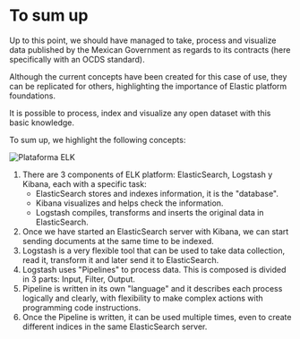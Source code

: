 # To sum up

Up to this point, we should have managed to take, process and visualize data published by the Mexican Government as regards to its contracts (here specifically with an OCDS standard).

Although the current concepts have been created for this case of use, they can be replicated for others, highlighting the importance of Elastic platform foundations.

It is possible to process, index and visualize any open dataset with this basic knowledge.

To sum up, we highlight the following concepts:

![Plataforma ELK](elk.png "Plataforma ELK")

1. There are 3 components of ELK platform: ElasticSearch, Logstash y Kibana, each with a specific task:
    - ElasticSearch stores and indexes information, it is the "database".
    - Kibana visualizes and helps check the information.
    - Logstash compiles, transforms and inserts the original data in ElasticSearch.
1. Once we have started an ElasticSearch server with Kibana, we can start sending documents at the same time to be indexed.
1. Logstash is a very flexible tool that can be used to take data collection, read it, transform it and later send it to ElasticSearch.
1. Logstash uses "Pipelines" to process data. This is composed is divided in 3 parts: Input, Filter, Output.
1. Pipeline is written in its own "language" and it describes each process logically and clearly, with flexibility to make complex actions with programming code instructions.
1. Once the Pipeline is written, it can be used multiple times, even to create different indices in the same ElasticSearch server.
